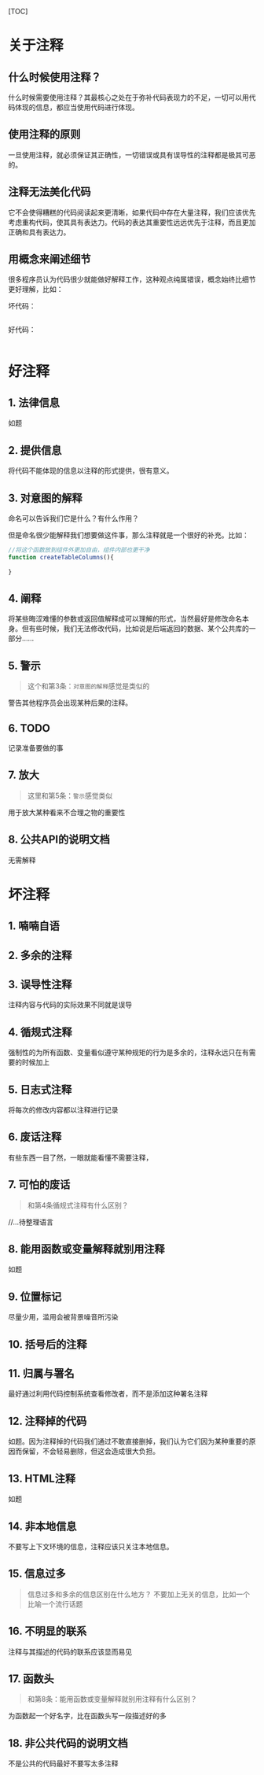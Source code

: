 [TOC]

# 关于注释
## 什么时候使用注释？
什么时候需要使用注释？其最核心之处在于弥补代码表现力的不足，一切可以用代码体现的信息，都应当使用代码进行体现。

## 使用注释的原则
一旦使用注释，就必须保证其正确性，一切错误或具有误导性的注释都是极其可恶的。

## 注释无法美化代码
它不会使得糟糕的代码阅读起来更清晰，如果代码中存在大量注释，我们应该优先考虑重构代码，使其具有表达力。代码的表达其重要性远远优先于注释，而且更加正确和具有表达力。

## 用概念来阐述细节
很多程序员认为代码很少就能做好解释工作，这种观点纯属错误，概念始终比细节更好理解，比如：

坏代码：
```js

```

好代码：
```js
```

# 好注释
## 1. 法律信息
如题

## 2. 提供信息
将代码不能体现的信息以注释的形式提供，很有意义。  

## 3. 对意图的解释
命名可以告诉我们它是什么？有什么作用？

但是命名很少能解释我们想要做这件事，那么注释就是一个很好的补充。比如：
```js
//将这个函数放到组件外更加自由，组件内部也更干净
function createTableColumns(){
    
}
```

## 4. 阐释
将某些晦涩难懂的参数或返回值解释成可以理解的形式，当然最好是修改命名本身。但有些时候，我们无法修改代码，比如说是后端返回的数据、某个公共库的一部分……

## 5. 警示
> 这个和第3条：`对意图的解释`感觉是类似的

警告其他程序员会出现某种后果的注释。

## 6. TODO
记录准备要做的事

## 7. 放大
> 这里和第5条：`警示`感觉类似

用于放大某种看来不合理之物的重要性

## 8. 公共API的说明文档
无需解释

# 坏注释
## 1. 喃喃自语

## 2. 多余的注释

## 3. 误导性注释
注释内容与代码的实际效果不同就是误导

## 4. 循规式注释
强制性的为所有函数、变量看似遵守某种规矩的行为是多余的，注释永远只在有需要的时候加上

## 5. 日志式注释
将每次的修改内容都以注释进行记录

## 6. 废话注释
有些东西一目了然，一眼就能看懂不需要注释，

## 7. 可怕的废话
> 和第4条循规式注释有什么区别？

//...待整理语言

## 8. 能用函数或变量解释就别用注释
如题

## 9. 位置标记
尽量少用，滥用会被背景噪音所污染

## 10. 括号后的注释

## 11. 归属与署名
最好通过利用代码控制系统查看修改者，而不是添加这种署名注释

## 12. 注释掉的代码
如题。因为注释掉的代码我们通过不敢直接删掉，我们认为它们因为某种重要的原因而保留，不会轻易删除，但这会造成很大负担。

## 13. HTML注释
如题

## 14. 非本地信息
不要写上下文环境的信息，注释应该只关注本地信息。

## 15. 信息过多
> 信息过多和多余的信息区别在什么地方？
不要加上无关的信息，比如一个比喻一个流行话题

## 16. 不明显的联系
注释与其描述的代码的联系应该显而易见

## 17. 函数头
> 和第8条：能用函数或变量解释就别用注释有什么区别？

为函数起一个好名字，比在函数头写一段描述好的多

## 18. 非公共代码的说明文档
不是公共的代码最好不要写太多注释